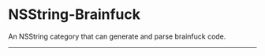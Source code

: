 NSString-Brainfuck
==================

An NSString category that can generate and parse brainfuck code.

---------------
